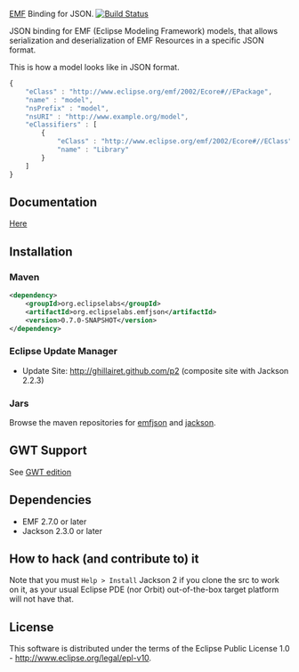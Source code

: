 [EMF](http://www.eclipse.org/emf) Binding for JSON. [![Build Status](https://secure.travis-ci.org/ghillairet/emfjson.png)](http://travis-ci.org/ghillairet/emfjson)

JSON binding for EMF (Eclipse Modeling Framework) models, that allows serialization and deserialization of EMF Resources in a specific JSON format.

This is how a model looks like in JSON format.

```javascript
{
    "eClass" : "http://www.eclipse.org/emf/2002/Ecore#//EPackage",
    "name" : "model",
    "nsPrefix" : "model",
    "nsURI" : "http://www.example.org/model",
    "eClassifiers" : [
        {
            "eClass" : "http://www.eclipse.org/emf/2002/Ecore#//EClass",
            "name" : "Library"
        }
    ]
}
```

## Documentation

[Here](http://emfjson.org)

## Installation

### Maven


```xml
<dependency>
	<groupId>org.eclipselabs</groupId>
	<artifactId>org.eclipselabs.emfjson</artifactId>
	<version>0.7.0-SNAPSHOT</version>
</dependency>
```

### Eclipse Update Manager

- Update Site: http://ghillairet.github.com/p2 (composite site with Jackson 2.2.3)


### Jars

Browse the maven repositories for [emfjson](http://repository-ghillairet.forge.cloudbees.com/snapshot/org/eclipselabs/org.eclipselabs.emfjson/) and [jackson](http://repo1.maven.org/maven2/com/fasterxml/jackson/core/jackson-core/).


## GWT Support

See [GWT edition](https://github.com/ghillairet/emfjson-gwt)

## Dependencies

* EMF 2.7.0 or later
* Jackson 2.3.0 or later

## How to hack (and contribute to) it

Note that you must `Help > Install` Jackson 2 if you clone the src to work on it, as your usual Eclipse PDE (nor Orbit) out-of-the-box target platform will not have that.

## License
This software is distributed under the terms of the Eclipse Public License 1.0 - http://www.eclipse.org/legal/epl-v10.
